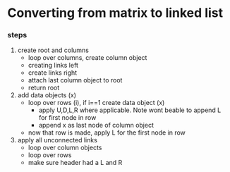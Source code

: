 # Converting from matrix to linked list

### steps
 1. create root and columns
     - loop over columns, create column object
     - creating links left
     - create links right
     - attach last column object to root
     - return root
 2. add data objects (x) 
     - loop over rows (i), if i==1 create data object (x)
         - apply U,D,L,R where applicable. Note wont beable to append L for first node in row 
         - append x as last node of column object 
     - now that row is made, apply L for the first node in row
3. apply all unconnected links
    - loop over column objects
    - loop over rows
    - make sure header had a L and R
